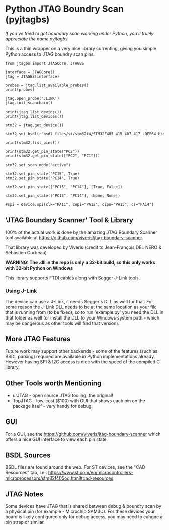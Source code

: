 # Python JTAG Boundry Scan (pyjtagbs)

*If you've tried to get boundary scan working under Python, you'll truely appreciate the name pyjtagbs.*

This is a thin wrapper on a very nice library currenting, giving you simple Python access to JTAG boundry scan pins.

```
from jtagbs import JTAGCore, JTAGBS

interface = JTAGCore()
jtag = JTAGBS(interface)

probes = jtag.list_available_probes()
print(probes)

jtag.open_probe('JLINK')
jtag.init_scanchain()

print(jtag.list_devids())
print(jtag.list_devices())

stm32 = jtag.get_device(1)

stm32.set_bsdl(r"bsdl_files/st/stm32f4/STM32F405_415_407_417_LQFP64.bsd")

print(stm32.list_pins())

print(stm32.get_pin_state("PC2"))
print(stm32.get_pin_state(["PC2", "PC1"]))

stm32.set_scan_mode("active")

stm32.set_pin_state("PC15", True)
stm32.set_pin_state("PC14", True)

stm32.set_pin_state(["PC15", "PC14"], [True, False])

stm32.set_pin_state(["PC15", "PC14"], [None, None])

#spi = device.spi(clk="PA11", copi="PA12", cipo="PA13", cs="PA14")

```

## 'JTAG Boundary Scanner' Tool & Library

100% of the actual work is done by the amazing JTAG Boundary Scanner tool available at https://github.com/viveris/jtag-boundary-scanner.

That library was developed by Viveris (credit to Jean-François DEL NERO & Sébastien Corbeau).

**WARNING: The .dll in the repo is only a 32-bit build, so this only works with 32-bit Python on Windows**

This library supports FTDI cables along with Segger J-Link tools.

### Using J-Link

The device can use a J-Link, it needs Segger's DLL as well for that. For some reason the J-Link DLL needs to be at the same location as your file that is running from (to be fixed), so to run 'example.py' you need the DLL in that folder as well (or install the DLL to your Windows system path - which may be dangerous as other tools will find that version).

## More JTAG Features

Future work may support other backends - some of the features (such as BSDL parsing) required are available in Python implementations already. However having SPI & I2C access is nice with the speed of the compiled C library.

## Other Tools worth Mentioning

* urJTAG - open source JTAG tooling, the original!
* TopJTAG - low-cost ($100) with GUI that shows each pin on the package itself - very handy for debug.

## GUI

For a GUI, see the https://github.com/viveris/jtag-boundary-scanner which offers a nice GUI interface to view each pin state.

## BSDL Sources

BSDL files are found around the web. For ST devices, see the "CAD Resources" tab, i.e.: https://www.st.com/en/microcontrollers-microprocessors/stm32f405og.html#cad-resources

## JTAG Notes

Some devices have JTAG that is shared between debug & boundry scan by a physical pin (for example - Microchip SAM3U). For these devices your board is likely configured only for debug access, you may need to cahgne a pin strap or similar.